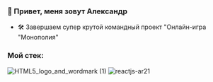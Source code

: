 ### :wave: Привет, меня зовут Александр

- :hammer_and_wrench: Завершаем супер крутой командный проект "Онлайн-игра "Монополия"

### Мой стек:
![HTML5_logo_and_wordmark (1)](https://user-images.githubusercontent.com/94950998/233976546-72341d33-9f3c-44f1-8220-744141d7db0b.svg) 
![reactjs-ar21](https://user-images.githubusercontent.com/94950998/233972226-3ef15c6a-14a2-4ac5-b833-66ee022abf3b.svg)


<!---
skaamoogs/skaamoogs is a ✨ special ✨ repository because its `README.md` (this file) appears on your GitHub profile.
You can click the Preview link to take a look at your changes.
--->
